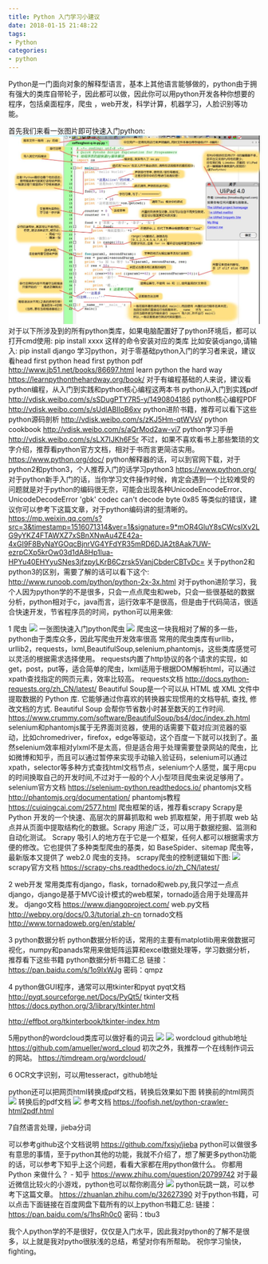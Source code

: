 ```yaml
---
title: Python 入门学习小建议
date: 2018-01-15 21:48:22
tags:
- Python
categories:
- python
---
```


Python是一门面向对象的解释型语言，基本上其他语言能够做的，python由于拥有强大的类库自带轮子，因此都可以做，因此你可以用python开发各种你想要的程序，包括桌面程序，爬虫 ，web开发，科学计算，机器学习，人脸识别等功能。
<!-- more -->
首先我们来看一张图片即可快速入门python:
![](python-tutorial-suggest\py.jpg)
对于以下所涉及到的所有python类库，如果电脑配置好了python环境后，都可以打开cmd使用:
pip install xxxx
这样的命令安装对应的类库
比如安装django,请输入:
pip install django
学习python，对于零基础python入门的学习者来说，建议看head first python
head first python pdf
http://www.jb51.net/books/86697.html
learn python the hard way
https://learnpythonthehardway.org/book/
对于有编程基础的人来说，建议看python编程，从入门到实践和python核心编程这两本书
python从入门到实践pdf
http://vdisk.weibo.com/s/sSDugPTY7R5-y/1490804186
python核心编程PDF
http://vdisk.weibo.com/s/sUdlABIloB6xv
python进阶书籍，推荐可以看下这些
python源码剖析
http://vdisk.weibo.com/s/zKJ5Hm-qtWVsV
python cookbook
http://vdisk.weibo.com/s/aQrMod2aw-vi7
python学习手册
http://vdisk.weibo.com/s/sLX7IJKh6F5r
不过，如果不喜欢看书上那些繁琐的文字介绍，推荐看python官方文档，相对于书而言更简洁实用。
https://www.python.org/doc/
python解释器的话，可以到官网下载，对于python2和python3，个人推荐入门的话学习python3
https://www.python.org/
对于python新手入门的话，当你学习文件操作时候，肯定会遇到一个比较难受的问题就是对于python的编码很无奈，可能会出现各种UnicodeEncodeError、UnicodeDecodeError
'gbk' codec can't decode byte 0x85 等类似的错误，建议你可以参考下这篇文章，对于python编码讲的挺清晰的。
https://mp.weixin.qq.com/s?src=3&timestamp=1516071314&ver=1&signature=9*mOR4GluY8sCWcsIXv2LG9yYKZ4FTAWXZ7xSBnXNwAu4ZE42a-4xGI9F8ByNaYGOqcBjnrVG4YFdYR35mRD6DJA2t8Aak7UW-ezrpCXp5krOw03d1dA8Hp1lua-HPYu40EHYyuSNes3jfzpyLKrB6Czrsk5VanjCbderCBTvDc=
关于python2和python3的区别，需要了解的话可以看下这个:
http://www.runoob.com/python/python-2x-3x.html
对于python进阶学习，我个人因为python学的不是很多，只会一点点爬虫和web，只会一些很基础的数据分析，python相对于c，java而言，运行效率不是很高，但是由于代码简洁，很适合快速开发，节省程序员的时间，python可以用来做:

1 爬虫
![](python-tutorial-suggest\500fd9f9d72a605987497aa12834349b033bba34.jpg)
一张图快速入门python爬虫
![](python-tutorial-suggest\006eutjMly1fnic9lehdhj30o00km0vz.jpg)
爬虫这一块我相对了解的多一些，python由于类库众多，因此写爬虫开发效率很高
常用的爬虫类库有urllib，urllib2，requests，lxml,BeautifulSoup,selenium,phantomjs，这些类库感觉可以灵活的根据需求选择使用。
requests内置了http协议的各个请求的实现，如get，post，put等，适合简单的爬虫，lxml适用于根据DOM解析html，可以通过xpath查找指定的网页元素，效率比较高。
requests文档
http://docs.python-requests.org/zh_CN/latest/
Beautiful Soup是一个可以从 HTML 或 XML 文件中提取数据的 Python 库. 它能够通过你喜欢的转换器实现惯用的文档导航, 查找, 修改文档的方式. Beautiful Soup 会帮你节省数小时甚至数天的工作时间.
https://www.crummy.com/software/BeautifulSoup/bs4/doc/index.zh.html
selenium和phantomjs属于无界面浏览器，使用的话需要下载对应浏览器的驱动，比如chromedriver，firefox，edge等驱动，这个百度一下就可以找到了。虽然selenium效率相对ylxml不是太高，但是适合用于处理需要登录网站的爬虫，比如微博和知乎，而且可以通过暂停来实现手动输入验证码，selenium可以通过xpath，selector等多种方式查找html文档节点，selenium个人感觉，属于用cpu的时间换取自己的开发时间,不过对于一般的个人小型项目爬虫来说足够用了。
selenium官方文档
https://selenium-python.readthedocs.io/
phantomjs文档
http://phantomjs.org/documentation/
phantomjs教程
https://cuiqingcai.com/2577.html
爬虫框架的话，推荐看scrapy
Scrapy是Python 开发的一个快速、高层次的屏幕抓取和 web 抓取框架，用于抓取 web 站点并从页面中提取结构化的数据。Scrapy 用途广泛，可以用于数据挖掘、监测和自动化测试。
Scrapy 吸引人的地方在于它是一个框架，任何人都可以根据需求方便的修改。它也提供了多种类型爬虫的基类，如 BaseSpider、sitemap 爬虫等，最新版本又提供了 web2.0 爬虫的支持。
scrapy爬虫的控制逻辑如下图:
![](python-tutorial-suggest\3dfaface114f6930374aa83020c7f0de.png)
scrapy官方文档
https://scrapy-chs.readthedocs.io/zh_CN/latest/

2 web开发
常用类库有django，flask，tornado和web.py,我只学过一点点django，django是基于MVC设计模式的web框架，tornado适合用于处理高并发。
django文档
https://www.djangoproject.com/
web.py文档
http://webpy.org/docs/0.3/tutorial.zh-cn
tornado文档
http://www.tornadoweb.org/en/stable/

3 python数据分析
python数据分析的话，常用的主要有matplotlib用来做数据可视化，numpy和panads常用来做矩阵运算和excel数据处理等，学习数据分析，推荐看下这些书籍
python数据分析书籍汇总
链接：https://pan.baidu.com/s/1o9IxWJg 密码：qmpz

4 python做GUI程序，通常可以用tkinter和pyqt
pyqt文档
http://pyqt.sourceforge.net/Docs/PyQt5/
tkinter文档
https://docs.python.org/3/library/tkinter.html

http://effbot.org/tkinterbook/tkinter-index.htm

5用python的wordcloud类库可以做好看的词云
![](https://upload-images.jianshu.io/upload_images/64542-8c92c9c3b5c09561?imageMogr2/auto-orient/strip%7CimageView2/2/w/700)
![](https://timgsa.baidu.com/timg?image&quality=80&size=b9999_10000&sec=1516084596787&di=710187758064c0c3f0f23c4768ff4d48&imgtype=0&src=http%3A%2F%2Fimage.thepaper.cn%2Fwap%2Fimage%2F4%2F973%2F684.jpg)
wordcloud github地址
https://github.com/amueller/word_cloud
初次之外，我推荐一个在线制作词云的网站。
https://timdream.org/wordcloud/

6 OCR文字识别，可以用tesseract，github地址


python还可以把网页html转换成pdf文档，转换后效果如下图
转换前的html网页
![](https://foofish.net/images/crawer-view-min.png)
转换后的pdf文档
![](https://foofish.net/images/crawer-pdf-min.png)
参考文档
https://foofish.net/python-crawler-html2pdf.html

7自然语言处理，jieba分词

可以参考github这个文档说明
https://github.com/fxsjy/jieba
python可以做很多有意思的事情，至于python其他的功能，我就不介绍了，想了解更多python功能的话，可以参考下知乎上这个问题，看看大家都在用python做什么。
你都用 Python 来做什么？ - 知乎
https://www.zhihu.com/question/20799742
对于最近微信比较火的小游戏，python也可以帮你刷高分
![](https://timgsa.baidu.com/timg?image&quality=80&size=b9999_10000&sec=1516087161854&di=8eb1941b7c309db523e8e3b9dd47ceee&imgtype=0&src=http%3A%2F%2Fpic.uzzf.com%2Fup%2F2017-12%2F201712311337587456770.png)
python玩跳一跳，可以参考下这篇文章。
https://zhuanlan.zhihu.com/p/32627390
对于python书籍，可以点击下面链接在百度网盘下载所有的以上python书籍汇总:
链接：https://pan.baidu.com/s/1hsRh0c0 密码：tbu3

我个人python学的不是很好，仅仅是入门水平，因此我对python的了解不是很多，以上就是我对pytho很肤浅的总结，希望对你有所帮助。
祝你学习愉快，fighting。



